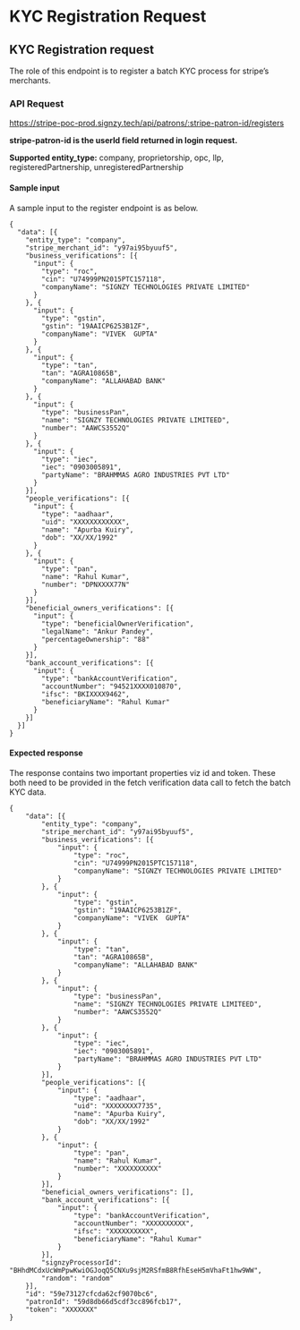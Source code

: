 # KYC Registration Request

## KYC Registration request <a href="#kyc-registration-request" id="kyc-registration-request"></a>

The role of this endpoint is to register a batch KYC process for stripe’s merchants.

### API Request <a href="#api-request" id="api-request"></a>

https://stripe-poc-prod.signzy.tech/api/patrons/:stripe-patron-id/registers

**stripe-patron-id is the userId field returned in login request.**

**Supported entity\_type:** company, proprietorship, opc, llp, registeredPartnership, unregisteredPartnership

#### Sample input <a href="#sample-input" id="sample-input"></a>

A sample input to the register endpoint is as below.

```
{
  "data": [{
    "entity_type": "company",
    "stripe_merchant_id": "y97ai95byuuf5",
    "business_verifications": [{
      "input": {
        "type": "roc",
        "cin": "U74999PN2015PTC157118",
        "companyName": "SIGNZY TECHNOLOGIES PRIVATE LIMITED"
      }
    }, {
      "input": {
        "type": "gstin",
        "gstin": "19AAICP6253B1ZF",
        "companyName": "VIVEK  GUPTA"
      }
    }, {
      "input": {
        "type": "tan",
        "tan": "AGRA10865B",
        "companyName": "ALLAHABAD BANK"
      }
    }, {
      "input": {
        "type": "businessPan",
        "name": "SIGNZY TECHNOLOGIES PRIVATE LIMITEED",
        "number": "AAWCS3552Q"
      }
    }, {
      "input": {
        "type": "iec",
        "iec": "0903005891",
        "partyName": "BRAHMMAS AGRO INDUSTRIES PVT LTD"
      }
    }],
    "people_verifications": [{
      "input": {
        "type": "aadhaar",
        "uid": "XXXXXXXXXXXX",
        "name": "Apurba Kuiry",
        "dob": "XX/XX/1992"
      }
    }, {
      "input": {
        "type": "pan",
        "name": "Rahul Kumar",
        "number": "DPNXXXX77N"
      }
    }],
    "beneficial_owners_verifications": [{
      "input": {
        "type": "beneficialOwnerVerification",
        "legalName": "Ankur Pandey",
        "percentageOwnership": "88"
      }
    }],
    "bank_account_verifications": [{
      "input": {
        "type": "bankAccountVerification",
        "accountNumber": "94521XXXX010870",
        "ifsc": "BKIXXXX9462",
        "beneficiaryName": "Rahul Kumar"
      }
    }]
  }]
}

```

#### Expected response <a href="#expected-response" id="expected-response"></a>

The response contains two important properties viz id and token. These both need to be provided in the fetch verification data call to fetch the batch KYC data.

```
{
    "data": [{
        "entity_type": "company",
        "stripe_merchant_id": "y97ai95byuuf5",
        "business_verifications": [{
            "input": {
                "type": "roc",
                "cin": "U74999PN2015PTC157118",
                "companyName": "SIGNZY TECHNOLOGIES PRIVATE LIMITED"
            }
        }, {
            "input": {
                "type": "gstin",
                "gstin": "19AAICP6253B1ZF",
                "companyName": "VIVEK  GUPTA"
            }
        }, {
            "input": {
                "type": "tan",
                "tan": "AGRA10865B",
                "companyName": "ALLAHABAD BANK"
            }
        }, {
            "input": {
                "type": "businessPan",
                "name": "SIGNZY TECHNOLOGIES PRIVATE LIMITEED",
                "number": "AAWCS3552Q"
            }
        }, {
            "input": {
                "type": "iec",
                "iec": "0903005891",
                "partyName": "BRAHMMAS AGRO INDUSTRIES PVT LTD"
            }
        }],
        "people_verifications": [{
            "input": {
                "type": "aadhaar",
                "uid": "XXXXXXXX7735",
                "name": "Apurba Kuiry",
                "dob": "XX/XX/1992"
            }
        }, {
            "input": {
                "type": "pan",
                "name": "Rahul Kumar",
                "number": "XXXXXXXXXX"
            }
        }],
        "beneficial_owners_verifications": [],
        "bank_account_verifications": [{
            "input": {
                "type": "bankAccountVerification",
                "accountNumber": "XXXXXXXXXX",
                "ifsc": "XXXXXXXXXX",
                "beneficiaryName": "Rahul Kumar"
            }
        }],
        "signzyProcessorId": "BHhdMCdxUcWmPpwKwiOGJoqQ5CNXu9sjM2RSfmB8RfhEseH5mVhaFt1hw9WW",
        "random": "random"
    }],
    "id": "59e73127cfcda62cf9070bc6",
    "patronId": "59d8db66d5cdf3cc896fcb17",
    "token": "XXXXXXX"
}
```

